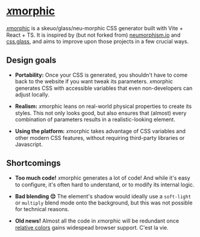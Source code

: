 # [𝑥morphic](https://xmorphic.dev)

[𝑥morphic](https://xmorphic.dev) is a skeuo/glass/neu-morphic CSS generator built with Vite + React + TS. It is inspired by (but not forked from) [neumorphism.io](https://neumorphism.io) and [css.glass](https://https://glass.css), and aims to improve upon those projects in a few crucial ways.

## Design goals

- **Portability:** Once your CSS is generated, you shouldn't have to come back to the website if you want tweak its parameters. 𝑥morphic generates CSS with accessible variables that even non-developers can adjust locally.

- **Realism:** 𝑥morphic leans on real-world physical properties to create its styles. This not only looks good, but also ensures that (almost) every combination of parameters results in a realistic-looking element.

- **Using the platform:** 𝑥morphic takes advantage of CSS variables and other modern CSS features, without requiring third-party libraries or Javascript.

## Shortcomings

- **Too much code!** 𝑥morphic generates a lot of code! And while it's easy to configure, it's often hard to understand, or to modify its internal logic.

- **Bad blending 😔** The element's shadow would ideally use a `soft-light` or `multiply` blend mode onto the background, but this was not possible for technical reasons.

- **Old news!** Almost all the code in 𝑥morphic will be redundant once [relative colors](https://www.w3.org/TR/css-color-5/#relative-RGB) gains widespead browser support. C'est la vie.
